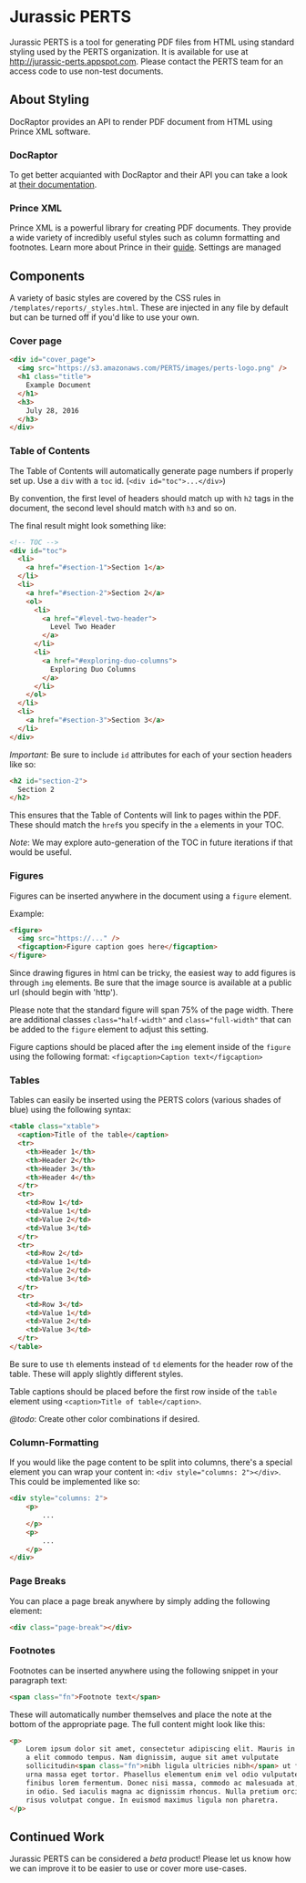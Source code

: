 Jurassic PERTS
==========

Jurassic PERTS is a tool for generating PDF files from HTML using standard
styling used by the PERTS organization. It is available for use at
http://jurassic-perts.appspot.com. Please contact the PERTS team for an access
code to use non-test documents.

## About Styling

DocRaptor provides an API to render PDF document from HTML using Prince XML
software.

### DocRaptor

To get better acquianted with DocRaptor and their API you can take a look at
[their documentation](http://docraptor.com/).

### Prince XML

Prince XML is a powerful library for creating PDF documents. They provide a
wide variety of incredibly useful styles such as column formatting and
footnotes. Learn more about Prince in their
[guide](https://www.princexml.com/doc/). Settings are managed 

## Components

A variety of basic styles are covered by the CSS rules in 
`/templates/reports/_styles.html`. These are injected in any file by default
but can be turned off if you'd like to use your own.

### Cover page

```html
<div id="cover_page">
  <img src="https://s3.amazonaws.com/PERTS/images/perts-logo.png" />
  <h1 class="title">
    Example Document
  </h1>
  <h3>
    July 28, 2016
  </h3>
</div>
```

### Table of Contents

The Table of Contents will automatically generate page numbers if properly set
up. Use a `div` with a `toc` id. (`<div id="toc">...</div>`)

By convention, the first level of headers should match up with `h2` tags in the
document, the second level should match with `h3` and so on.

The final result might look something like:
```html
<!-- TOC -->
<div id="toc">
  <li>
    <a href="#section-1">Section 1</a>
  </li>
  <li>
    <a href="#section-2">Section 2</a>
    <ol>
      <li>
        <a href="#level-two-header">
          Level Two Header
        </a> 
      </li>
      <li>
        <a href="#exploring-duo-columns">
          Exploring Duo Columns
        </a> 
      </li>
    </ol>
  </li>
  <li>
    <a href="#section-3">Section 3</a>
  </li>
</div>
```

*Important:* Be sure to include `id` attributes for each of your section
headers like so:
```html
<h2 id="section-2">
  Section 2
</h2>
```
This ensures that the Table of Contents will link to pages within the PDF.
These should match the `href`s you specify in the `a` elements in your TOC.

*Note*: We may explore auto-generation of the TOC in future iterations if that
would be useful.

### Figures

Figures can be inserted anywhere in the document using a `figure` element.

Example:
```html
<figure>
  <img src="https://..." />
  <figcaption>Figure caption goes here</figcaption>
</figure>
```

Since drawing figures in html can be tricky, the easiest way to add figures is
through `img` elements. Be sure that the image source is available at a public
url (should begin with 'http').

Please note that the standard figure will span 75% of the page width. There are
additional classes `class="half-width"` and `class="full-width"` that can be
added to the `figure` element to adjust this setting.

Figure captions should be placed after the `img` element inside of the `figure`
using the following format: `<figcaption>Caption text</figcaption>`

### Tables

Tables can easily be inserted using the PERTS colors (various shades of blue)
using the following syntax:
```html
<table class="xtable">
  <caption>Title of the table</caption>
  <tr>
    <th>Header 1</th>
    <th>Header 2</th>
    <th>Header 3</th>
    <th>Header 4</th>
  </tr>
  <tr>
    <td>Row 1</td>
    <td>Value 1</td>
    <td>Value 2</td>
    <td>Value 3</td>
  </tr>
  <tr>
    <td>Row 2</td>
    <td>Value 1</td>
    <td>Value 2</td>
    <td>Value 3</td>
  </tr>
  <tr>
    <td>Row 3</td>
    <td>Value 1</td>
    <td>Value 2</td>
    <td>Value 3</td>
  </tr>
</table>
```

Be sure to use `th` elements instead of `td` elements for the header row of
the table. These will apply slightly different styles.

Table captions should be placed before the first row inside of the `table`
element using `<caption>Title of table</caption>`.

*@todo*: Create other color combinations if desired.

### Column-Formatting

If you would like the page content to be split into columns, there's a special
element you can wrap your content in: `<div style="columns: 2"></div>`. This
could be implemented like so:

```html
<div style="columns: 2">
	<p>
		...
	</p>
	<p>
		...
	</p>
</div>
```

### Page Breaks

You can place a page break anywhere by simply adding the following element:

```html
<div class="page-break"></div>
```

### Footnotes

Footnotes can be inserted anywhere using the following snippet in your
paragraph text:

```html
<span class="fn">Footnote text</span>
```
These will automatically number themselves and place the note at the bottom of
the appropriate page.  The full content might look like this:
```html
<p>
	Lorem ipsum dolor sit amet, consectetur adipiscing elit. Mauris in sapien
	a elit commodo tempus. Nam dignissim, augue sit amet vulputate
	sollicitudin<span class="fn">nibh ligula ultricies nibh</span> ut fermentum 
	urna massa eget tortor. Phasellus elementum enim vel odio vulputate, quis
	finibus lorem fermentum. Donec nisi massa, commodo ac malesuada at, maximus
	in odio. Sed iaculis magna ac dignissim rhoncus. Nulla pretium orci viverra
	risus volutpat congue. In euismod maximus ligula non pharetra.
</p>
```

## Continued Work

Jurassic PERTS can be considered a _beta_ product! Please let us know how we
can improve it to be easier to use or cover more use-cases.